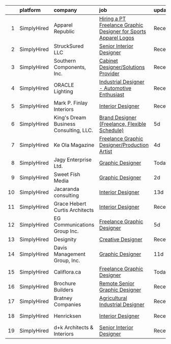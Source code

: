 

|    | platform    | company                                | job                                                                                                                                                                           | update_time   | location                |
|---:|:------------|:---------------------------------------|:------------------------------------------------------------------------------------------------------------------------------------------------------------------------------|:--------------|:------------------------|
|  1 | SimplyHired | Apparel Republic                       | [Hiring a PT Freelance Graphic Designer for Sports Apparel Logos](https://www.simplyhired.com/job/_11vLc4ayc_PcULzzjkj7S2A7JzXaYc1FzvACVx45CnvXpPAWEtZLQ?q=creative+designer) | Recently      | Remote                  |
|  2 | SimplyHired | StruckSured LLC                        | [Senior Interior Designer](https://www.simplyhired.com/job/xA4oXDNQAtjFEKZbHbKCohF2UYGnbPhbzc4KRtGgkJGmFgFsisxLlA?q=creative+designer)                                        | Recently      | Hood River, OR          |
|  3 | SimplyHired | Southern Components, Inc.              | [Cabinet Designer/Solutions Provider](https://www.simplyhired.com/job/Tk1dAiLniaa6dR0oIeWU0KDAcfpp0XhRwt1HuRNRG0cfZsiFFXKn7w?q=creative+designer)                             | Recently      | Saint Simons Island, GA |
|  4 | SimplyHired | ORACLE Lighting                        | [Industrial Designer - Automotive Enthusiast](https://www.simplyhired.com/job/lxeonYHa9BSg77k7rYCjAFWtCUoEguGib8yFjzlzSSqeyMLE42K5Pw?q=creative+designer)                     | Recently      | Metairie, LA            |
|  5 | SimplyHired | Mark P. Finlay Interiors               | [Interior Designer](https://www.simplyhired.com/job/ACgOSNiid54dHRncHMCwghe-aS3BcO9vqWd8eYePE-qHsahtdA-t3g?q=creative+designer)                                               | Recently      | Southport, CT           |
|  6 | SimplyHired | King's Dream Business Consulting, LLC. | [Brand Designer (Freelance, Flexible Schedule)](https://www.simplyhired.com/job/hIPsX1AxaZGhi7zH4dpE21duT0ZAngUPcmzal4ik55hRanfbChEDrw?q=creative+designer)                   | 5d            | Remote                  |
|  7 | SimplyHired | Ke Ola Magazine                        | [Freelance Graphic Designer/Production Artist](https://www.simplyhired.com/job/0ArSw4Ocn8I0NJVNfBoGvTgBt_cG4TLNTsLoggJz1nppYyDil_xEQw?q=creative+designer)                    | 4d            | Island of Hawai‘i, HI   |
|  8 | SimplyHired | Jagy Enterprise Ltd.                   | [Graphic Designer](https://www.simplyhired.com/job/MnspECtnQ_2-uWspoc9s5VZsDIGMZRP3FOJYaQ5155cgr-e6DDGGew?q=creative+designer)                                                | Today         | Remote                  |
|  9 | SimplyHired | Sweet Fish Media                       | [Graphic Designer](https://www.simplyhired.com/job/cUIJ_31gACWX_sFNnQAkvib7mUbk9-syPej7Bv9KW97OzfND6tEQDw?q=creative+designer)                                                | 2d            | Remote                  |
| 10 | SimplyHired | Jacaranda consulting                   | [Interior Designer](https://www.simplyhired.com/job/lYMJQMO3viONQM-zL9ZyaMbIU6g8Vg3EGvB4Kc1DJq3mW4aUiyHsqA?q=creative+designer)                                               | 13d           | Chantilly, VA           |
| 11 | SimplyHired | Grace Hebert Curtis Architects         | [Interior Designer](https://www.simplyhired.com/job/P4uYYbTk44YufM37BPFLKpQnRPhgT-TJJnBVKOfPULdXvverRsfOJA?q=creative+designer)                                               | Recently      | New Orleans, LA         |
| 12 | SimplyHired | EG Communications Group Inc.           | [Freelance Graphic Designer](https://www.simplyhired.com/job/xA9hI3SttOCDtWJwcxi03XnWC5G6OuOb-KBUy7w86ZVm6Ahyd5k8mQ?q=creative+designer)                                      | 5d            | Remote                  |
| 13 | SimplyHired | Designity                              | [Creative Designer](https://www.simplyhired.com/job/VP9WQQ9JjyI8y-gpfqKc-nORe6Aeb_RomDc2in4JbTdgfRTcPV8-9w?q=creative+designer)                                               | Recently      | Remote                  |
| 14 | SimplyHired | Davis Management Group, Inc.           | [Graphic Designer](https://www.simplyhired.com/job/3dIU4fmtX7ycw4WlPnd3o1oVTz7PW4TXDmaGo7Dwrq25jxfV8GCXoQ?q=creative+designer)                                                | 11d           | Alexandria, VA          |
| 15 | SimplyHired | Califlora.ca                           | [Freelance Graphic Designer](https://www.simplyhired.com/job/HY6WU5jsHCeMmnSzZSPWUiyftlR6kb-GhNQb1zrx3oFhoIifjO6Knw?q=creative+designer)                                      | Today         | Remote                  |
| 16 | SimplyHired | Brochure Builders                      | [Remote Senior Graphic Designer](https://www.simplyhired.com/job/6rtRAw_9lBwKTJ7Bu2yh-n8puQIiEu0w7sEBSvpD0vkiADjgEHpwdA?q=creative+designer)                                  | Recently      | Remote                  |
| 17 | SimplyHired | Bratney Companies                      | [Agricultural Industrial Designer](https://www.simplyhired.com/job/Mumz6KfYzwl0Qf-6YYgrNMk_LNtPebzQLCSf-QYmA_szeaNtgnq67Q?q=creative+designer)                                | Recently      | Des Moines, IA          |
| 18 | SimplyHired | Henricksen                             | [Interior Designer](https://www.simplyhired.com/job/NhH7HiovQQAliMChBp5c-jcpBEmspEzmRweR_a13y8cG0BghTZs2Cg?q=creative+designer)                                               | Recently      | Minneapolis, MN         |
| 19 | SimplyHired | d+k Architects & Interiors             | [Senior Interior Designer](https://www.simplyhired.com/job/9KA6xRGd2Ae6PcSM0xCb-lWA1Cn_ea5YIPBzPDvAhBF3nWvziyD9pQ?q=creative+designer)                                        | Recently      | Chicago, IL             |